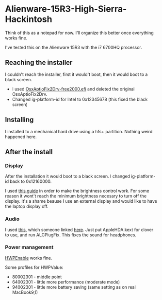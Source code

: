 # Alienware-15R3-High-Sierra-Hackintosh

Think of this as a notepad for now. I'll organize this better once everything works fine.

I've tested this on the Alienware 15R3 with the i7 6700HQ processor.

## Reaching the installer

I couldn't reach the installer, first it would't boot, then it would boot to a black screen.

- I used [OsxAptioFix2Drv-free2000.efi](https://github.com/koush/EFI-X99/blob/master/CLOVER/drivers64UEFI/OsxAptioFix2Drv-free2000.efi) and deleted the original OsxAptioFix2Drv.
- Changed ig-platform-id for Intel to 0x12345678 (this fixed the black screen)

## Installing

I installed to a mechanical hard drive using a hfs+ partition. Nothing weird happened here.

## After the install

### Display

After the installation it would boot to a black screen. I changed ig-platform-id back to 0x12160000.

I used [this guide](https://www.tonymacx86.com/threads/guide-laptop-backlight-control-using-applebacklightinjector-kext.218222/) in order to make the brightness control work.
For some reason it wont't reach the minimum brightness necesary to turn off the display.
It's a shame beause I use an external display and would like to have the laptop display off.


### Audio

I used [this](https://github.com/insanelydeepak/cloverHDA-for-Mac-OS-Sierra-10.12/files/1050120/ALC298.AlienWare.zip), which someone
linked [here](https://github.com/insanelydeepak/cloverHDA-for-Mac-OS-Sierra-10.12/issues/16). Just put AppleHDA.kext for clover to use,
and run ALCPlugFix. This fixes the sound for headphones.

### Power management

[HWPEnable](https://www.tonymacx86.com/threads/skylake-hwp-enable.214915/) works fine.

Some profiles for HWPValue:

- 80002301 - middle point
- 64002301 - little more performance (moderate mode)
- 94002301 - little more battery saving (same setting as on real MacBook9,1)


